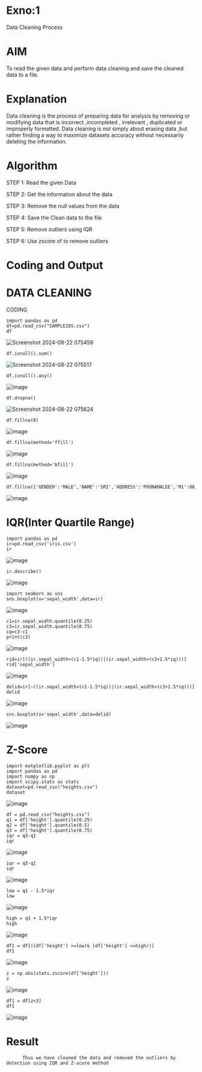 # Exno:1
Data Cleaning Process

# AIM
To read the given data and perform data cleaning and save the cleaned data to a file.

# Explanation
Data cleaning is the process of preparing data for analysis by removing or modifying data that is incorrect ,incompleted , irrelevant , duplicated or improperly formatted. Data cleaning is not simply about erasing data ,but rather finding a way to maximize datasets accuracy without necessarily deleting the information.

# Algorithm
STEP 1: Read the given Data

STEP 2: Get the information about the data

STEP 3: Remove the null values from the data

STEP 4: Save the Clean data to the file

STEP 5: Remove outliers using IQR

STEP 6: Use zscore of to remove outliers

# Coding and Output

# DATA CLEANING

CODING

```
import pandas as pd
df=pd.read_csv("SAMPLEIDS.csv")
df
```
![Screenshot 2024-08-22 075459](https://github.com/user-attachments/assets/d2930715-d011-4ffc-942b-b1e59e8e425e)
```
df.isnull().sum()
```
![Screenshot 2024-08-22 075517](https://github.com/user-attachments/assets/91f29c5e-2179-4875-a364-358ee40ebfdb)
```
df.isnull().any()
```
![image](https://github.com/user-attachments/assets/9f388835-cb57-4887-9e90-8c7dbfe7d372)

```
df.dropna()
```
![Screenshot 2024-08-22 075624](https://github.com/user-attachments/assets/50c55050-acb5-4e22-83e4-798b7d0f0d57)

```
df.fillna(0)
```
![image](https://github.com/user-attachments/assets/c004d1e3-7662-4bd5-ab56-049e0b93fe7c)

```
df.fillna(method='ffill')
```
![image](https://github.com/user-attachments/assets/9ca091f1-bfdb-425c-b51e-616703832e9d)
```
df.fillna(method='bfill')
```
![image](https://github.com/user-attachments/assets/e4d2915c-2242-414c-b818-04a60302b84e)
```
df.fillna({'GENDER':'MALE','NAME':'SRI','ADDRESS':'POONAMALEE','M1':98,'M2':87,'M3':76,'M4':92,'TOTAL':305,'AVG':89.999999})
```
![image](https://github.com/user-attachments/assets/b9fe0f38-7613-4bd3-87e1-2a62d200286c)

# IQR(Inter Quartile Range)

```
import pandas as pd
ir=pd.read_csv('iris.csv')
ir

```
![image](https://github.com/user-attachments/assets/0ea2733b-c26c-4b64-a561-befedf2de87e)
```
ir.describe()
```
![image](https://github.com/user-attachments/assets/e079dab3-03b2-4714-9461-fbcb1d6cc139)
```
import seaborn as sns
sns.boxplot(x='sepal_width',data=ir)
```
![image](https://github.com/user-attachments/assets/d6928a07-3273-4404-a1a8-98d39e3ea20c)
```
c1=ir.sepal_width.quantile(0.25)
c3=ir.sepal_width.quantile(0.75)
iq=c3-c1
print(c3)
```
![image](https://github.com/user-attachments/assets/6ccfb346-d8cc-4bd5-b270-c18ae5a85c90)
```
rid=ir[((ir.sepal_width<(c1-1.5*iq))|(ir.sepal_width>(c3+1.5*iq)))]
rid['sepal_width']
```
![image](https://github.com/user-attachments/assets/4812b9c2-b609-439d-978c-a374399a1e5e)
```
delid=ir[~((ir.sepal_width<(c1-1.5*iq))|(ir.sepal_width>(c3+1.5*iq)))]
delid
```
![image](https://github.com/user-attachments/assets/e92e7a96-3fe2-4705-8e32-b9ce9dd472ff)
```
sns.boxplot(x='sepal_width',data=delid)
```
![image](https://github.com/user-attachments/assets/4a3ce094-6d92-415f-9809-a045a37200de)

# Z-Score


```
import matplotlib.pyplot as plt
import pandas as pd
import numpy as np
import scipy.stats as stats
dataset=pd.read_csv("heights.csv")
dataset
```
![image](https://github.com/user-attachments/assets/51040ee2-a06f-4f16-b21b-638908324ece)
```
df = pd.read_csv("heights.csv")
q1 = df['height'].quantile(0.25)
q2 = df['height'].quantile(0.5)
q3 = df['height'].quantile(0.75)
iqr = q3-q1
iqr
```
![image](https://github.com/user-attachments/assets/e9363b83-3055-42b0-9f49-ecf3d8b868c4)

```
iqr = q3-q1
iqr
```
![image](https://github.com/user-attachments/assets/65f2bf1b-134d-4f3f-ae43-d620f4d869f3)
```
low = q1 - 1.5*iqr
low
```
![image](https://github.com/user-attachments/assets/76ae3e9a-9b1e-483e-a7ad-f68ad5b50b10)

```
high = q3 + 1.5*iqr
high
```
![image](https://github.com/user-attachments/assets/f5153b35-b62d-41e6-93f0-b8468ab5de1f)
```
df1 = df[((df['height'] >=low)& (df['height'] <=high))]
df1
```
![image](https://github.com/user-attachments/assets/b230d5a6-339c-4e13-b586-021e755033f2)

```
z = np.abs(stats.zscore(df['height']))
z
```
![image](https://github.com/user-attachments/assets/bebf5468-c3a1-4bf6-a4ab-8744672b08b9)

```
df1 = df[z<3]
df1
```
![image](https://github.com/user-attachments/assets/a71e30af-3d53-4f99-bb34-5456a19609ce)



            








# Result
          Thus we have cleaned the data and removed the outliers by detection using IQR and Z-score method
